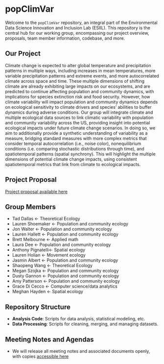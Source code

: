
# popClimVar

Welcome to the `popClimVar` repository, an integral part of the Environmental Data Science Innovation and Inclusion Lab (ESIIL). This repository is the central hub for our working group, encompassing our project overview, proposals, team member information, codebase, and more.

## Our Project
Climate change is expected to alter global temperature and precipitation patterns in multiple ways, including increases in mean temperatures, more variable precipitation patterns and extreme events, and more autocorrelated climate across space and time. These multiple dimensions of shifting climate are already exhibiting large impacts on our ecosystems, and are predicted to continue affecting population and community dynamics, with implications for species extinction risk and food security. However, how climate variability will impact population and community dynamics depends on ecological sensitivity to climate drivers and species’ abilities to buffer dynamics during adverse conditions. Our group will integrate climate and multiple ecological data sources to link climatic variability with population and community variability across the US, providing insight into potential ecological impacts under future climate change scenarios. In doing so, we aim to additionally provide a synthetic understanding of variability as a measure, bridging standard measures with more complex metrics that consider temporal autocorrelation (i.e., noise
color), nonequilibrium conditions (i.e. comparing stochastic distributions through time), and spatiotemporal patterns (spatial synchrony). This will highlight the multiple dimensions of potential climate change impacts, using consistent spatiotemporal metrics that link from climate to ecological impacts.


## Project Proposal
[Project proposal available here](main.pdf)


## Group Members

+ Tad Dallas				<-   Theoretical Ecology
+ Lauren Shoemaker	<- 	Population and community ecology
+ Jon Walter				<-  Population and community ecology
+ Lauren Hallett		<- 	Population and community ecology
+ Brett Melbourne		<- 	Applied math
+ Laura Dee				  <-  Population and community ecology
+ Anthony Pignatelli<- 	Spatial ecology
+ Lauren Holian			<- 	Movement ecology
+ Jasmin Albert			<- 	Population and community ecology
+ Shaopeng Wang			<- 	Theoretical Ecology
+ Megan Szojka			<- 	Population and community ecology
+ Dusty Gannon			<- 	Population and community ecology
+ Amy Patterson			<- 	Population and community ecology
+ Grace Di Cecco		<- 	Computer science/data analytics
+ Meghan Hayden			<- 	Spatial ecology



## Repository Structure
- **Analysis Code**: Scripts for data analysis, statistical modeling, etc.
- **Data Processing**: Scripts for cleaning, merging, and managing datasets.



## Meeting Notes and Agendas
- We will release all meeting notes and associated documents openly, with copies [accessible here](meetingNotes.md)




